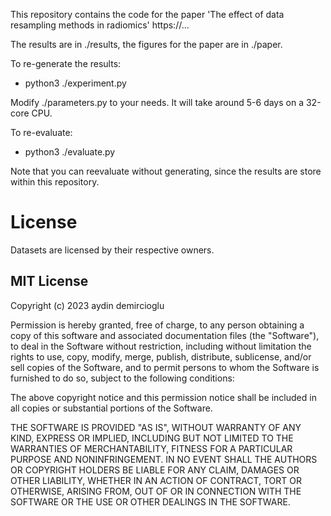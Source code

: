 
This repository contains the code for the paper
'The effect of data resampling methods in radiomics'
https://...

The results are in ./results, the figures for the paper are in ./paper.

To re-generate the results:
- python3 ./experiment.py

Modify ./parameters.py to your needs. It will take around 5-6 days on a
32-core CPU.

To re-evaluate:
- python3 ./evaluate.py

Note that you can reevaluate without generating, since the results are
store within this repository.


# License

Datasets are licensed by their respective owners.


## MIT License

Copyright (c) 2023 aydin demircioglu

Permission is hereby granted, free of charge, to any person obtaining a copy
of this software and associated documentation files (the "Software"), to deal
in the Software without restriction, including without limitation the rights
to use, copy, modify, merge, publish, distribute, sublicense, and/or sell
copies of the Software, and to permit persons to whom the Software is
furnished to do so, subject to the following conditions:

The above copyright notice and this permission notice shall be included in all
copies or substantial portions of the Software.

THE SOFTWARE IS PROVIDED "AS IS", WITHOUT WARRANTY OF ANY KIND, EXPRESS OR
IMPLIED, INCLUDING BUT NOT LIMITED TO THE WARRANTIES OF MERCHANTABILITY,
FITNESS FOR A PARTICULAR PURPOSE AND NONINFRINGEMENT. IN NO EVENT SHALL THE
AUTHORS OR COPYRIGHT HOLDERS BE LIABLE FOR ANY CLAIM, DAMAGES OR OTHER
LIABILITY, WHETHER IN AN ACTION OF CONTRACT, TORT OR OTHERWISE, ARISING FROM,
OUT OF OR IN CONNECTION WITH THE SOFTWARE OR THE USE OR OTHER DEALINGS IN THE
SOFTWARE.



#
